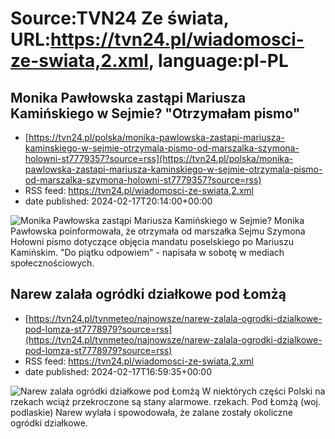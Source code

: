 # Source:TVN24 Ze świata, URL:https://tvn24.pl/wiadomosci-ze-swiata,2.xml, language:pl-PL

## Monika Pawłowska zastąpi Mariusza Kamińskiego w Sejmie? "Otrzymałam pismo"
 - [https://tvn24.pl/polska/monika-pawlowska-zastapi-mariusza-kaminskiego-w-sejmie-otrzymala-pismo-od-marszalka-szymona-holowni-st7779357?source=rss](https://tvn24.pl/polska/monika-pawlowska-zastapi-mariusza-kaminskiego-w-sejmie-otrzymala-pismo-od-marszalka-szymona-holowni-st7779357?source=rss)
 - RSS feed: https://tvn24.pl/wiadomosci-ze-swiata,2.xml
 - date published: 2024-02-17T20:14:00+00:00

<img alt="Monika Pawłowska zastąpi Mariusza Kamińskiego w Sejmie? " src="https://tvn24.pl/najnowsze/cdn-zdjecie-8583hh-pap_20221023_11s-7779351/alternates/LANDSCAPE_1280" />
    Monika Pawłowska poinformowała, że otrzymała od marszałka Sejmu Szymona Hołowni pismo dotyczące objęcia mandatu poselskiego po Mariuszu Kamińskim. "Do piątku odpowiem" - napisała w sobotę w mediach społecznościowych.

## Narew zalała ogródki działkowe pod Łomżą
 - [https://tvn24.pl/tvnmeteo/najnowsze/narew-zalala-ogrodki-dzialkowe-pod-lomza-st7778979?source=rss](https://tvn24.pl/tvnmeteo/najnowsze/narew-zalala-ogrodki-dzialkowe-pod-lomza-st7778979?source=rss)
 - RSS feed: https://tvn24.pl/wiadomosci-ze-swiata,2.xml
 - date published: 2024-02-17T16:59:35+00:00

<img alt="Narew zalała ogródki działkowe pod Łomżą" src="https://tvn24.pl/tvnmeteo/najnowsze/cdn-zdjecie-9k60gj-narew-wylala-7779040/alternates/LANDSCAPE_1280" />
    W niektórych części Polski na rzekach wciąż przekroczone są stany alarmowe. rzekach. Pod Łomżą (woj. podlaskie) Narew wylała i spowodowała, że zalane zostały okoliczne ogródki działkowe.

